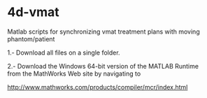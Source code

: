 # 4d-vmat
Matlab scripts for synchronizing vmat treatment plans with moving phantom/patient

1.- Download all files on a single folder.

2.- Download the Windows 64-bit version of the MATLAB Runtime  
from the MathWorks Web site by navigating to

   http://www.mathworks.com/products/compiler/mcr/index.html


